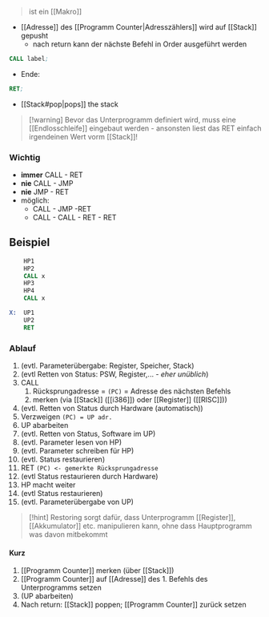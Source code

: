 > ist ein [[Makro]]

- [[Adresse]] des [[Programm Counter|Adresszählers]] wird auf [[Stack]] gepusht
	- nach return kann der nächste Befehl in Order ausgeführt werden

```asm
CALL label;
```

- Ende:
```asm
RET;
```

- [[Stack#pop|pops]] the stack

> [!warning] Bevor das Unterprogramm definiert wird, muss eine [[Endlosschleife]] eingebaut werden - ansonsten liest das RET einfach irgendeinen Wert vorm [[Stack]]!

### Wichtig
- **immer** CALL - RET
- **nie** CALL - JMP
- **nie** JMP - RET
- möglich: 
	- CALL - JMP -RET
	- CALL - CALL - RET - RET

## Beispiel
```asm
	HP1
	HP2
	CALL x
	HP3
	HP4
	CALL x

X:  UP1
	UP2
	RET
```

### Ablauf
1. (evtl. Parameterübergabe: Register, Speicher, Stack)
2. (evtl Retten von Status: PSW, Register,... - _eher unüblich_)
3. CALL
	1. Rücksprungadresse = `(PC)` = Adresse des nächsten Befehls
	2. merken (via [[Stack]] ([[i386]]) oder [[Register]] ([[RISC]]))
4. (evtl. Retten von Status durch Hardware (automatisch))
5. Verzweigen `(PC) = UP adr.`
6. UP abarbeiten
7. (evtl. Retten von Status, Software im UP)
8. (evtl. Parameter lesen von HP)
9. (evtl. Parameter schreiben für HP)
10. (evtl. Status restaurieren)
11. RET `(PC) <- gemerkte Rücksprungadresse`
12. (evtl Status restaurieren durch Hardware)
13. HP macht weiter
14. (evtl Status restaurieren)
15. (evtl. Parameterübergabe von UP)

 > [!hint] Restoring sorgt dafür, dass Unterprogramm [[Register]], [[Akkumulator]] etc. manipulieren kann, ohne dass Hauptprogramm was davon mitbekommt
 
#### Kurz
1.  [[Programm Counter]] merken (über [[Stack]])
2. [[Programm Counter]] auf [[Adresse]] des 1. Befehls des Unterprogramms setzen
3. (UP abarbeiten)
4. Nach return: [[Stack]] poppen;  [[Programm Counter]] zurück setzen